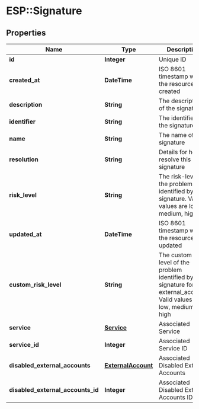# ESP::Signature

## Properties
Name | Type | Description | Notes
------------ | ------------- | ------------- | -------------
**id** | **Integer** | Unique ID | [optional] 
**created_at** | **DateTime** | ISO 8601 timestamp when the resource was created | [optional] 
**description** | **String** | The description of the signature | [optional] 
**identifier** | **String** | The identifier of the signature | [optional] 
**name** | **String** | The name of the signature | [optional] 
**resolution** | **String** | Details for how to resolve this signature | [optional] 
**risk_level** | **String** | The risk-level of the problem identified by the signature. Valid values are low, medium, high | [optional] 
**updated_at** | **DateTime** | ISO 8601 timestamp when the resource was updated | [optional] 
**custom_risk_level** | **String** | The custom risk-level of the problem identified by the signature for this external_account. Valid values are low, medium, high | [optional] 
**service** | [**Service**](Service.md) | Associated Service | [optional] 
**service_id** | **Integer** | Associated Service ID | [optional] 
**disabled_external_accounts** | [**ExternalAccount**](ExternalAccount.md) | Associated Disabled External Accounts | [optional] 
**disabled_external_accounts_id** | **Integer** | Associated Disabled External Accounts ID | [optional] 


